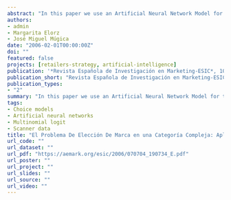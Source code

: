 ```yaml
---
abstract: "In this paper we use an Artificial Neural Network Model for the analysis of the brand choice problem in a high-penetration high-purchase fre- quency product category (ground coffee). Between other results, we find different impacts of the mar- keting instruments between alternatives and accu- mulative effects of simultaneous promotions in dif- ferent alternatives. Therefore the information pro- vided by this model is useful in helping the analyst complementing other classical models like the multinomial logit when these face problems in their initial assuptions."
authors:
- admin
- Margarita Elorz
- José Miguel Múgica
date: "2006-02-01T00:00:00Z"
doi: ""
featured: false
projects: [retailers-strategy, artificial-intelligence]
publication: '*Revista Española de Investigación en Marketing-ESIC*, 10(1), 111-138'
publication_short: "Revista Española de Investigación en Marketing-ESIC"
publication_types:
- "2"
summary: "In this paper we use an Artificial Neural Network Model for the analysis of the brand choice problem in a high-penetration high-purchase fre- quency product category (ground coffee). Between other results, we find different impacts of the mar- keting instruments between alternatives and accu- mulative effects of simultaneous promotions in dif- ferent alternatives. Therefore the information pro- vided by this model is useful in helping the analyst complementing other classical models like the multinomial logit when these face problems in their initial assuptions."
tags:
- Choice models
- Artificial neural networks
- Multinomial logit
- Scanner data
title: "El Problema De Elección De Marca en una Categoría Compleja: Aplicación de una Red Neuronal Artificial"
url_code: ""
url_dataset: ""
url_pdf: "https://aemark.org/esic/2006/070704_190734_E.pdf"
url_poster: ""
url_project: ""
url_slides: ""
url_source: ""
url_video: ""
---
```



